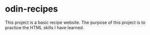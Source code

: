# odin-recipes
This project is a basic recipe website.
The purpose of this project is to practice the HTML skills I have learned.